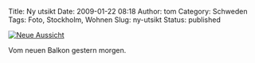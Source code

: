 Title: Ny utsikt
Date: 2009-01-22 08:18
Author: tom
Category: Schweden
Tags: Foto, Stockholm, Wohnen
Slug: ny-utsikt
Status: published

[![Neue
Aussicht](http://www.fiket.de/pic/morgonnybalkong_s.jpg "Neue Aussicht")](http://www.fiket.de/pic/morgonnybalkong_l.jpg)

Vom neuen Balkon gestern morgen.

